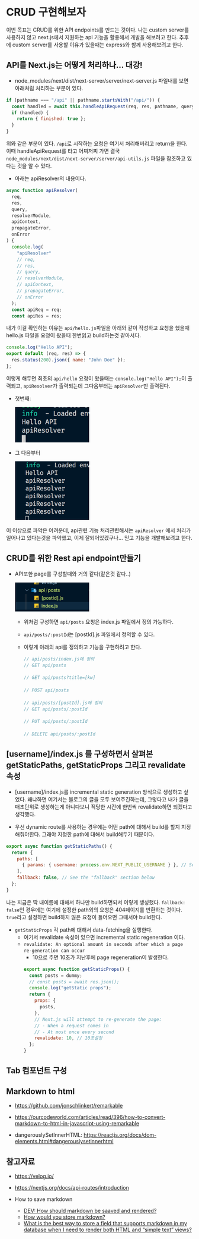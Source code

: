 # CRUD 구현해보자

이번 목표는 CRUD를 위한 API endpoints를 만드는 것이다. 나는 custom server를 사용하지 않고 next.js에서 지원하는 api 기능을 활용해서 개발을 해보려고 한다. 추후에 custom server를 사용할 이유가 있을때는 express와 함께 사용해보려고 한다.

## API를 Next.js는 어떻게 처리하나... 대강!

- node_modules/next/dist/next-server/server/next-server.js 파일내를 보면 아래처럼 처리하는 부분이 있다.

```javascript
if (pathname === "/api" || pathname.startsWith("/api/")) {
  const handled = await this.handleApiRequest(req, res, pathname, query);
  if (handled) {
    return { finished: true };
  }
}
```

위와 같은 부분이 있다. `/api`로 시작하는 요청은 여기서 처리해버리고 return을 한다. 이때 handleApiRequest를 타고 어찌저찌 가면 결국 `node_modules/next/dist/next-server/server/api-utils.js` 파일을 참조하고 있다는 것을 알 수 있다.

- 아래는 apiResolver의 내용이다.

```javascript
async function apiResolver(
  req,
  res,
  query,
  resolverModule,
  apiContext,
  propagateError,
  onError
) {
  console.log(
    "apiResolver"
    // req,
    // res,
    // query,
    // resolverModule,
    // apiContext,
    // propagateError,
    // onError
  );
  const apiReq = req;
  const apiRes = res;
```

내가 이걸 확인하는 이유는 `api/hello.js`파일을 아래와 같이 작성하고 요청을 했을때 hello.js 파일을 요청이 왔을때 한번읽고 build하는것 같아서다.

```javascript
console.log("Hello API");
export default (req, res) => {
  res.status(200).json({ name: "John Doe" });
};
```

이렇게 해두면 최초의 `api/hello` 요청이 왔을때는 `console.log("Hello API");`이 출력되고, `apiResolver`가 출력되는데 그다음부터는 `apiResolver`만 출력된다.

- 첫번째:

  <img src="./img/firstCall.png" width=200>

- 그 다음부터

  <img src="./img/moreCall.png" width=200>

이 이상으로 파악은 어려운데, api관련 기능 처리관련해서는 `apiResolver` 에서 처리가 일어나고 있다는것을 파악했고, 이제 잘되어있겠구나... 믿고 기능을 개발해보려고 한다.

## CRUD를 위한 Rest api endpoint만들기

- API또한 page를 구성할때와 거의 같다(같은것 같다..)

    <img src="./img/apiFolder.png" width=200>

  - 위처럼 구성하면 `api/posts` 요청은 index.js 파일에서 정의 가능하다.
  - `api/posts/:postId`는 [postId].js 파일에서 정의할 수 있다.
  - 이렇게 아래의 api를 정의하고 기능을 구현하려고 한다.

    ```javascript
    // api/posts/index.js에 정의
    // GET api/posts

    // GET api/posts?title=[kw]

    // POST api/posts

    // api/posts/[postId].js에 정의
    // GET api/posts/:postId

    // PUT api/posts/:postId

    // DELETE api/posts/:postId
    ```

## [username]/index.js 를 구성하면서 살펴본 getStaticPaths, getStaticProps 그리고 revalidate 속성

- [username]/index.js를 incremental static generation 방식으로 생성하고 싶었다. 왜냐하면 여기서는 블로그의 글을 모두 보여주긴하는데, 그렇다고 내가 글을 매초단위로 생성하는게 아니다보니 적당한 시간에 한번씩 revalidate하면 되겠다고 생각했다.

- 우선 dynamic route를 사용하는 경우에는 어떤 path에 대해서 build를 할지 지정해줘야한다. 그래야 지정한 path에 대해서 build해두기 때문이다.

```javascript
export async function getStaticPaths() {
  return {
    paths: [
      { params: { username: process.env.NEXT_PUBLIC_USERNAME } }, // See the "paths" section below
    ],
    fallback: false, // See the "fallback" section below
  };
}
```

나는 지금은 딱 내이름에 대해서 하나만 build하면되서 이렇게 생성했다. `fallback: false`인 경우에는 여기에 설정한 path외의 요청은 404페이지를 반환하는 것이다. `true`라고 설정하면 build하지 않은 요청이 들어오면 그때서야 build한다.

- `getStaticProps` 각 path에 대해서 data-fetching을 실행한다.
  - 여기서 revalidate 속성이 있으면 incremental static regeneration 이다.
  - `revalidate: An optional amount in seconds after which a page re-generation can occur`
    - 10으로 주면 10초가 지난후에 page regeneration이 발생한다.
    ```javascript
    export async function getStaticProps() {
      const posts = dummy;
      // const posts = await res.json();
      console.log("getStatic props");
      return {
        props: {
          posts,
        },
        // Next.js will attempt to re-generate the page:
        // - When a request comes in
        // - At most once every second
        revalidate: 10, // 10초설정
      };
    }
    ```

## Tab 컴포넌트 구성

## Markdown to html

- https://github.com/jonschlinkert/remarkable
- https://ourcodeworld.com/articles/read/396/how-to-convert-markdown-to-html-in-javascript-using-remarkable

- dangerouslySetInnerHTML: https://reactjs.org/docs/dom-elements.html#dangerouslysetinnerhtml

## 참고자료

- https://velog.io/

- https://nextjs.org/docs/api-routes/introduction

- How to save markdown
  - [DEV: How should markdown be saaved and rendered?](https://dev.to/michael/how-should-markdown-be-saved-and-rendered-51f)
  - [How would you store markdown?](https://www.reddit.com/r/Database/comments/iwvjse/how_would_you_store_markdown/)
  - [What is the best way to store a field that supports markdown in my database when I need to render both HTML and “simple text” views?](https://stackoverflow.com/questions/17250972/what-is-the-best-way-to-store-a-field-that-supports-markdown-in-my-database-when)
